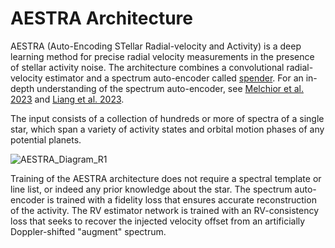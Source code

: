 # AESTRA Architecture
AESTRA (Auto-Encoding STellar Radial-velocity and Activity) is a deep learning method for precise radial velocity measurements in the presence of stellar activity noise. 
The architecture combines a convolutional radial-velocity estimator and a spectrum auto-encoder called [spender](https://github.com/pmelchior/spender). For an in-depth understanding of the spectrum auto-encoder, see [Melchior et al. 2023](https://iopscience.iop.org/article/10.3847/1538-3881/ace0ff) and [Liang et al. 2023](https://iopscience.iop.org/article/10.3847/1538-3881/ace100). 

The input consists of a collection of hundreds or more of spectra of a single star, which span a variety of activity states and orbital motion phases of any potential planets.

![AESTRA_Diagram_R1](https://github.com/yanliang-astro/aestra/assets/71669502/c2cf31ee-1e26-4e79-9d00-f1cb4310af06)

Training of the AESTRA architecture does not require a spectral template or line list, or indeed any prior knowledge about the star.
The spectrum auto-encoder is trained with a fidelity loss that ensures accurate reconstruction of the activity.
The RV estimator network is trained with an RV-consistency loss that seeks to recover the injected velocity offset from an artificially Doppler-shifted "augment" spectrum.

